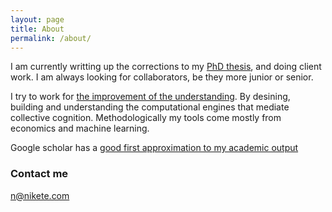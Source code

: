 ```yaml
---
layout: page
title: About
permalink: /about/
---
```


I am currently writting up the corrections to my [PhD thesis](https://github.com/nikete/thesis), and doing client work. I am always looking for collaborators, be they more junior or senior. 

I try to work for [the improvement of the understanding](http://bactra.org/Spinoza/TIE/). By desining, building and understanding the computational engines that mediate collective cognition. Methodologically my tools come mostly from economics and machine learning.

Google scholar has a [good first approximation to my academic output](https://scholar.google.it/citations?hl=en&user=_2Z3DcoAAAAJ&view_op=list_works&sortby=pubdate)

### Contact me

[n@nikete.com](mailto:n@nikete.com)
